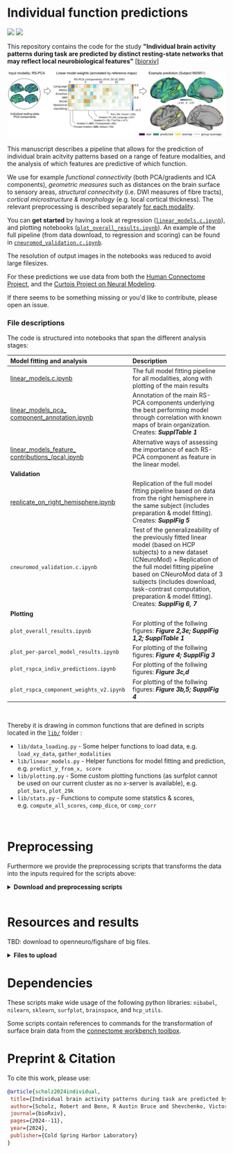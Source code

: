 # Individual function predictions


[<img src="https://img.shields.io/badge/biorxiv-preprint-blue.svg?logo=LOGO">](https://www.biorxiv.org/content/10.1101/2024.11.13.621472v1.abstract)
[<img src="https://img.shields.io/badge/twitter-thread-lightblue.svg?logo=LOGO">](https://www.biorxiv.org/content/10.1101/2024.11.13.621472v1.abstract)


This repository contains the code for the study **"Individual brain activity patterns during task are predicted by distinct resting-state networks that may reflect local neurobiological features"** \[[biorxiv](https://www.biorxiv.org/content/10.1101/2024.11.13.621472v1.abstract)\]

<img src="data/F3.large1.jpg" width="800">

This manuscript describes a pipeline that allows for the prediction of individual brain acitvity patterns based on a range of feature modalities, and the analysis of which features are predictive of which function.

We use for example *functional connectivity* (both PCA/gradients and ICA components), *geometric measures* such as distances on the brain surface to sensory areas, *structural connecitvity* (i.e. DWI measures of fibre tracts), *cortical microstructure & morphology* (e.g. local cortical thickness). The relevant preprocessing is described separately [for each modality](#preprocessing).

You can **get started** by having a look at regression ([`linear_models.c.ipynb`](linear_models.c.ipynb)), and plotting notebooks ([`plot_overall_results.ipynb`](plot_overall_results.ipynb)).  An example of the full pipeline (from data download, to regression and scoring) can be found in [`cneuromod_validation.c.ipynb`](cneuromod_validation.c.ipynb). 

The resolution of output images in the notebooks was reduced to avoid large filesizes. 

For these predictions we use data from both the [Human Connectome Project](https://www.humanconnectome.org/study/hcp-young-adult/document/1200-subjects-data-release), and the [Curtois Project on Neural Modeling](https://docs.cneuromod.ca/en/latest/DATASETS.html#hcptrt).

If there seems to be something missing or you'd like to contribute, please open an issue.

### File descriptions

The code is structured into notebooks that span the different analysis stages:

| <div align="left"> Model fitting and analysis </div>          |  <div align="left"> Description    </div>                                                                                                                 |
| ------- | -------------------------------------------------------------------------------------------------------------------------------------------- |
| [linear_models.c.ipynb](linear_models.c.ipynb)                             | The full model fitting pipeline for all modalities, along with plotting of the main results                                                  |
| [linear_models_pca_ component_annotation.ipynb](linear_models_pca_component_annotation.ipynb)     | Annotation of the main RS-PCA components underlying the best performing model through correlation with known maps of brain organization. Creates: ***SupplTable 1***     |
| [linear_models_feature_ contributions_(pca).ipynb](linear_models_feature_contributions_(pca).ipynb)  | Alternative ways of assessing the importance of each RS-PCA component as feature in the linear model.                                        |       
| **Validation**                                     |                                                                                                                                              |     
| [replicate_on_right_hemisphere.ipynb](replicate_on_right_hemisphere.ipynb)            | Replication of the full model fitting pipeline based on data from the right hemisphere in the same subject (includes preparation & model fitting).  Creates: ***SupplFig 5***   | 
| `cneuromod_validation.c.ipynb`                    | Test of the generalizeability of the previously fitted linear model (based on HCP subjects) to a new dataset (CNeuroMod) + Replication of the full model fitting pipeline based on CNeuroMod data of 3 subjects  (includes download, task-contrast computation, preparation & model fitting).  Creates: ***SupplFig 6, 7*** |
| **Plotting**                                       |                                                                                                                 |
| `plot_overall_results.ipynb`                       | For plotting of the follwing figures: ***Figure 2,3e; SupplFig 1,2; SupplTable 1***                                                         | 
| `plot_per-parcel_model_results.ipynb`              | For plotting of the follwing figures: ***Figure 4; SupplFig 3***                                                                            |  
| `plot_rspca_indiv_predictions.ipynb`               | For plotting of the follwing figures: ***Figure 3c,d***                                                                                      | 
| `plot_rspca_component_weights_v2.ipynb`            | For plotting of the follwing figures: ***Figure 3b,5; SupplFig 4***                                                                          |

<br>

Thereby it is drawing in common functions that are defined in scripts located in the [`lib/`](lib) folder  :

* `lib/data_loading.py` - Some helper functions to load data, e.g. `load_xy_data`, `gather_modalities`
* `lib/linear_models.py` - Helper functions for model fitting and prediction, e.g. `predict_y_from_x, score`
* `lib/plotting.py` - Some custom plotting functions (as surfplot cannot be used on our current cluster as no x-server is available), e.g. `plot_bars`, `plot_29k`
* `lib/stats.py` - Functions to compute some statstics & scores, e.g. `compute_all_scores`, `comp_dice`, or `comp_corr`
<br>

# Preprocessing

Furthermore we provide the preprocessing scripts that transforms the data into the inputs required for the scripts above: 
<details> 
  <summary> <b>Download and preprocessing scripts</b> </summary>

| File            | Description                                                                                                                                  |
| ------- | -------------------------------------------------------------------------------------------------------------------------------------------- |
| <br>**Preparation**                                    | i.e. preprocessing nessesary for each of the predictors                                                                                      |
| `download_hcp_data.ipynb`                          | download resting brain surfaces, state runs, task maps and (freesurfer-derived) structural maps                                              | 
| `hcp_task_retest_baseline.ipynb`                   | Notebook to compute the test-retest baselines (accuracy, discriminability, vertex-wise-scores ...)                                           |
| `prepare_rs_gradients.ipynb`                       | Computation of resting-state functional connectivity components                                                                              |
| `prepare_rs_ica.ipynb`                             | Similiar process for the ICA components                                                                                                      |
| `prepare_distances.ipynb`                          | Computation of distances (vertex-to-parcels/landmarks) and PCA of the full vertex-to-vertex distance matrix                                  |
| `prepare_structural_eigenmodes.ipynb`              | Computation of the structural eigenmodes of the individual left-hemisphere cortical surfaces                                                 |
| `prepare_blueprints.ipynb`                         | This notebook loads individual blueprints (prev computed by FSL XTract) and concatenates them into a single file.                            |
| `prepare_task_maps_(pred target).ipynb`  <br>          | Concatenates task contrasts for each subject into a single file                                                                              |

</details>

<br>

# Resources and results

TBD: download to openneuro/figshare of big files. 
<details> 
  <summary> <b>Files to upload</b> </summary>

```txt
data/all_cortical_reference_maps_v2.fslr32k.l29.npy

results/scores/rs_pca.lin_weights.200.spatial_zscore.yfull.npy
data/group_conmat_pca.200c.pkl

Results (i.e. scores & information) + in extended version with individual task contrast predictions
results/scores/linear_regression_scores_and_info_v3.yfull.aa.npy
results/scores/linear_regression_scores_and_info_v3.yfull.aa.extended.npy

Results (i.e. scores & information) + in extended version with individual task contrast predictions
results/scores/within_parcel_models.lausanne.51test_subjs.47tasks.all_modalities.from_zscored.yfull.npy

Data saved for external plotting (Predictor and result subsets):
data/xdata_microstruc.51subj.test.yfull.npy
data/xdata_rspca.51subj.200comps.test.yfull.npy
results/scores/linear_regression_scores_and_info_v3.yfull.aa.extended.small.npy

results/retest_hcp40.test.mean_task_maps47.from_zscored.npy
results/retest_hcp40.task_maps47.zscored.npy

Full Task Retest baseline
results/scores/retest_hcp.40subjs.47tasks.retest_scores.from_zscored.npy

Full Task baseline when always predicting group averages
results/scores/retest_hcp.40subjs.47tasks.group_mean_scores.from_zscored.npy

Full Task Retest vw-accuracy baseline
results/scores/retest_hcp.40subjs.47tasks.vertexw_acc_across_subjs.from_zscored.npygroup_mean_scores.from_zscored.npy
```

</details> 

# Dependencies 

These scripts make wide usage of the following python libraries: 
`nibabel`, `nilearn`, `sklearn`, `surfplot`, `brainspace`, and `hcp_utils`. 

Some scripts contain references to commands for the transformation of surface brain data from the [connectome workbench toolbox](https://www.humanconnectome.org/software/connectome-workbench).


# Preprint & Citation

To cite this work, please use:

 ```bibtex
@article{scholz2024individual,
  title={Individual brain activity patterns during task are predicted by distinct resting-state networks that may reflect local neurobiological features},
  author={Scholz, Robert and Benn, R Austin Bruce and Shevchenko, Victoria and Klatzmann, Ulysse and Wei, Wei and Alberti, Francesco and Chiou, Rocco and Zhang, Xi-Han and Leech, Robert and Smallwood, Jonathan and others},
  journal={bioRxiv},
  pages={2024--11},
  year={2024},
  publisher={Cold Spring Harbor Laboratory}
}
```
